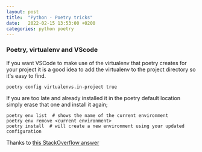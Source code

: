 ```yaml
---
layout: post
title:  "Python - Poetry tricks"
date:   2022-02-15 13:53:00 +0200
categories: python poetry
---
```


### Poetry, virtualenv and VScode

If you want VSCode to make use of the virtualenv that poetry creates for your project it is a good idea to add the virtualenv to the project directory so it's easy to find.

```poetry config virtualenvs.in-project true```

If you are too late and already installed it in the poetry default location simply erase that one and install it again;

```
poetry env list  # shows the name of the current environment
poetry env remove <current environment>
poetry install  # will create a new environment using your updated configuration
```

Thanks to [this StackOverflow answer](https://stackoverflow.com/questions/59882884/vscode-doesnt-show-poetry-virtualenvs-in-select-interpreter-option)
